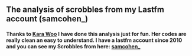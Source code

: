 ## The analysis of scrobbles from my Lastfm account (samcohen_)
#### Thanks to [Kara Woo](https://github.com/karawoo) I have done this analysis just for fun. Her codes are really clean an easy to understand. I have a lastfm account since 2010 and you can see my Scrobbles from here: [samcohen_](http://www.last.fm/user/samcohen_)






